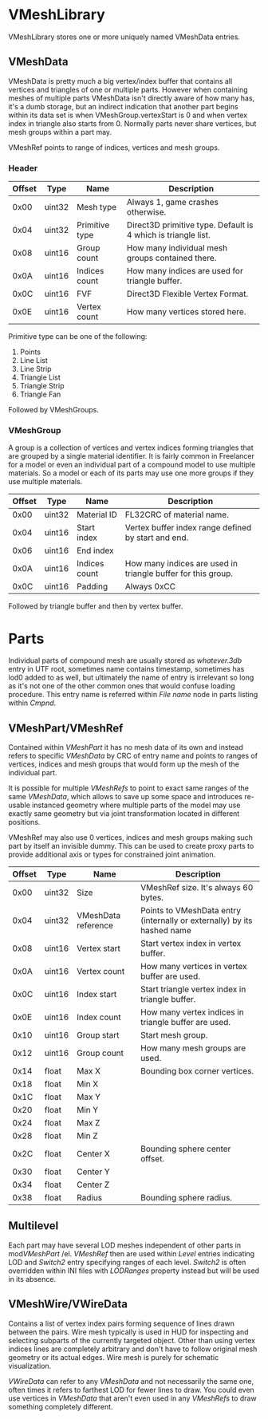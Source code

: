 VMeshLibrary
============

VMeshLibrary stores one or more uniquely named VMeshData entries.

VMeshData
---------

VMeshData is pretty much a big vertex/index buffer that contains all
vertices and triangles of one or multiple parts. However when containing
meshes of multiple parts VMeshData isn't directly aware of how many has,
it's a dumb storage, but an indirect indication that another part begins
within its data set is when VMeshGroup.vertexStart is 0 and when vertex
index in triangle also starts from 0. Normally parts never share
vertices, but mesh groups within a part may.

VMeshRef points to range of indices, vertices and mesh groups.

### Header

| Offset | Type   | Name           | Description                                                   |
|--------|--------|----------------|---------------------------------------------------------------|
| 0x00   | uint32 | Mesh type      | Always 1, game crashes otherwise.                             |
| 0x04   | uint32 | Primitive type | Direct3D primitive type. Default is 4 which is triangle list. |
| 0x08   | uint16 | Group count    | How many individual mesh groups contained there.              |
| 0x0A   | uint16 | Indices count  | How many indices are used for triangle buffer.                |
| 0x0C   | uint16 | FVF            | Direct3D Flexible Vertex Format.                              |
| 0x0E   | uint16 | Vertex count   | How many vertices stored here.                                |

Primitive type can be one of the following:

1.  Points
2.  Line List
3.  Line Strip
4.  Triangle List
5.  Triangle Strip
6.  Triangle Fan

Followed by VMeshGroups.

### VMeshGroup

A group is a collection of vertices and vertex indices forming triangles
that are grouped by a single material identifier. It is fairly common in
Freelancer for a model or even an individual part of a compound model to
use multiple materials. So a model or each of its parts may use one more
groups if they use multiple materials.

| Offset | Type   | Name          | Description                                                  |
|--------|--------|---------------|--------------------------------------------------------------|
| 0x00   | uint32 | Material ID   | FL32CRC of material name.                                    |
| 0x04   | uint16 | Start index   | Vertex buffer index range defined by start and end.          |
| 0x06   | uint16 | End index     |                                                           |
| 0x0A   | uint16 | Indices count | How many indices are used in triangle buffer for this group. |
| 0x0C   | uint16 | Padding       | Always 0xCC                                                  |

Followed by triangle buffer and then by vertex buffer.

Parts
=====

Individual parts of compound mesh are usually stored as *whatever.3db*
entry in UTF root, sometimes name contains timestamp, sometimes has lod0
added to as well, but ultimately the name of entry is irrelevant so long
as it's not one of the other common ones that would confuse loading
procedure. This entry name is referred within *File name* node in parts
listing within *Cmpnd*.

VMeshPart/VMeshRef
------------------

Contained within *VMeshPart* it has no mesh data of its own and instead
refers to specific *VMeshData* by CRC of entry name and points to ranges
of vertices, indices and mesh groups that would form up the mesh of the
individual part.

It is possible for multiple *VMeshRefs* to point to exact same ranges of
the same *VMeshData*, which allows to save up some space and introduces
re-usable instanced geometry where multiple parts of the model may use
exactly same geometry but via joint transformation located in different
positions.

VMeshRef may also use 0 vertices, indices and mesh groups making such
part by itself an invisible dummy. This can be used to create proxy
parts to provide additional axis or types for constrained joint
animation.

| Offset | Type   | Name                | Description                                                             |
|--------|--------|---------------------|-------------------------------------------------------------------------|
| 0x00   | uint32 | Size                | VMeshRef size. It's always 60 bytes.                                    |
| 0x04   | uint32 | VMeshData reference | Points to VMeshData entry (internally or externally) by its hashed name |
| 0x08   | uint16 | Vertex start        | Start vertex index in vertex buffer.                                    |
| 0x0A   | uint16 | Vertex count        | How many vertices in vertex buffer are used.                            |
| 0x0C   | uint16 | Index start         | Start triangle vertex index in triangle buffer.                         |
| 0x0E   | uint16 | Index count         | How many vertex indices in triangle buffer are used.                    |
| 0x10   | uint16 | Group start         | Start mesh group.                                                       |
| 0x12   | uint16 | Group count         | How many mesh groups are used.                                          |
| 0x14   | float  | Max X               | Bounding box corner vertices.                                           |
| 0x18   | float  | Min X               |                                                                      |
| 0x1C   | float  | Max Y               |                                                                      |
| 0x20   | float  | Min Y               |                                                                      |
| 0x24   | float  | Max Z               |                                                                      |
| 0x28   | float  | Min Z               |                                                                      |
| 0x2C   | float  | Center X            | Bounding sphere center offset.                                          |
| 0x30   | float  | Center Y            |                                                                      |
| 0x34   | float  | Center Z            |                                                                      |
| 0x38   | float  | Radius              | Bounding sphere radius.                                                 |

Multilevel
----------

Each part may have several LOD meshes independent of other parts in
mod*VMeshPart* /el. *VMeshRef* then are used within *Level* entries
indicating LOD and *Switch2* entry specifying ranges of each level.
*Switch2* is often overridden within INI files with *LODRanges* property
instead but will be used in its absence.

VMeshWire/VWireData
-------------------

Contains a list of vertex index pairs forming sequence of lines drawn
between the pairs. Wire mesh typically is used in HUD for inspecting and
selecting subparts of the currently targeted object. Other than using
vertex indices lines are completely arbitrary and don't have to follow
original mesh geometry or its actual edges. Wire mesh is purely for
schematic visualization.

*VWireData* can refer to any *VMeshData* and not necessarily the same
one, often times it refers to farthest LOD for fewer lines to draw. You
could even use vertices in *VMeshData* that aren't even used in any
*VMeshRefs* to draw something completely different.

